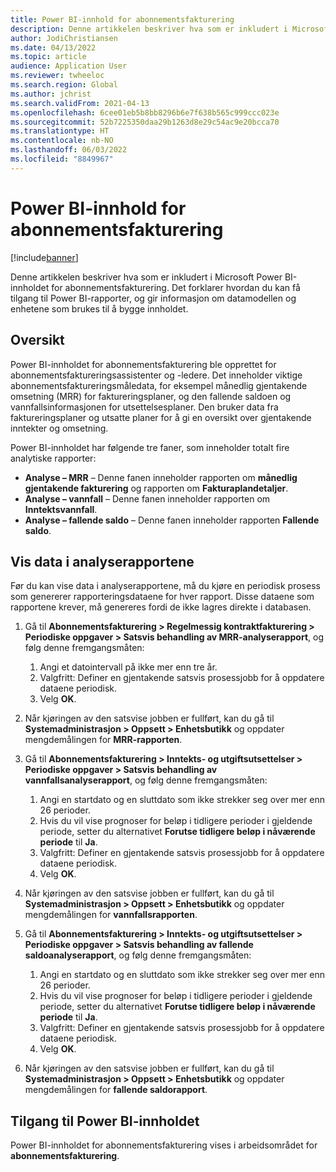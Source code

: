 ```yaml
---
title: Power BI-innhold for abonnementsfakturering
description: Denne artikkelen beskriver hva som er inkludert i Microsoft Power BI-innholdet for abonnementsfakturering.
author: JodiChristiansen
ms.date: 04/13/2022
ms.topic: article
audience: Application User
ms.reviewer: twheeloc
ms.search.region: Global
ms.author: jchrist
ms.search.validFrom: 2021-04-13
ms.openlocfilehash: 6cee01eb5b8bb8296b6e7f638b565c999ccc023e
ms.sourcegitcommit: 52b7225350daa29b1263d8e29c54ac9e20bcca70
ms.translationtype: HT
ms.contentlocale: nb-NO
ms.lasthandoff: 06/03/2022
ms.locfileid: "8849967"
---
```

# <a name="subscription-billing-power-bi-content"></a>Power BI-innhold for abonnementsfakturering

[!include[banner](../includes/banner.md)]

Denne artikkelen beskriver hva som er inkludert i Microsoft Power BI-innholdet for abonnementsfakturering. Det forklarer hvordan du kan få tilgang til Power BI-rapporter, og gir informasjon om datamodellen og enhetene som brukes til å bygge innholdet. 

## <a name="overview"></a>Oversikt

Power BI-innholdet for abonnementsfakturering ble opprettet for abonnementsfaktureringsassistenter og -ledere. Det inneholder viktige abonnementsfaktureringsmåledata, for eksempel månedlig gjentakende omsetning (MRR) for faktureringsplaner, og den fallende saldoen og vannfallsinformasjonen for utsettelsesplaner. Den bruker data fra faktureringsplaner og utsatte planer for å gi en oversikt over gjentakende inntekter og omsetning.

Power BI-innholdet har følgende tre faner, som inneholder totalt fire analytiske rapporter: 

- **Analyse – MRR** – Denne fanen inneholder rapporten om **månedlig gjentakende fakturering** og rapporten om **Fakturaplandetaljer**.
- **Analyse – vannfall** – Denne fanen inneholder rapporten om **Inntektsvannfall**.
- **Analyse – fallende saldo** – Denne fanen inneholder rapporten **Fallende saldo**.

## <a name="view-data-on-the-analytical-reports"></a>Vis data i analyserapportene

Før du kan vise data i analyserapportene, må du kjøre en periodisk prosess som genererer rapporteringsdataene for hver rapport. Disse dataene som rapportene krever, må genereres fordi de ikke lagres direkte i databasen. 

1. Gå til **Abonnementsfakturering \> Regelmessig kontraktfakturering \> Periodiske oppgaver \> Satsvis behandling av MRR-analyserapport**, og følg denne fremgangsmåten:

    1. Angi et datointervall på ikke mer enn tre år.
    2. Valgfritt: Definer en gjentakende satsvis prosessjobb for å oppdatere dataene periodisk.
    3. Velg **OK**.

2. Når kjøringen av den satsvise jobben er fullført, kan du gå til **Systemadministrasjon \> Oppsett \> Enhetsbutikk** og oppdater mengdemålingen for **MRR-rapporten**. 
3. Gå til **Abonnementsfakturering \> Inntekts- og utgiftsutsettelser \> Periodiske oppgaver \> Satsvis behandling av vannfallsanalyserapport**, og følg denne fremgangsmåten:

    1. Angi en startdato og en sluttdato som ikke strekker seg over mer enn 26 perioder. 
    2. Hvis du vil vise prognoser for beløp i tidligere perioder i gjeldende periode, setter du alternativet **Forutse tidligere beløp i nåværende periode** til **Ja**.
    3. Valgfritt: Definer en gjentakende satsvis prosessjobb for å oppdatere dataene periodisk.
    4. Velg **OK**. 

4. Når kjøringen av den satsvise jobben er fullført, kan du gå til **Systemadministrasjon \> Oppsett \> Enhetsbutikk** og oppdater mengdemålingen for **vannfallsrapporten**.
5. Gå til **Abonnementsfakturering \> Inntekts- og utgiftsutsettelser \> Periodiske oppgaver \> Satsvis behandling av fallende saldoanalyserapport**, og følg denne fremgangsmåten:

    1. Angi en startdato og en sluttdato som ikke strekker seg over mer enn 26 perioder. 
    2. Hvis du vil vise prognoser for beløp i tidligere perioder i gjeldende periode, setter du alternativet **Forutse tidligere beløp i nåværende periode** til **Ja**.
    3. Valgfritt: Definer en gjentakende satsvis prosessjobb for å oppdatere dataene periodisk.
    4. Velg **OK**.

6. Når kjøringen av den satsvise jobben er fullført, kan du gå til **Systemadministrasjon \> Oppsett \> Enhetsbutikk** og oppdater mengdemålingen for **fallende saldorapport**.

## <a name="accessing-the-power-bi-content"></a>Tilgang til Power BI-innholdet

Power BI-innholdet for abonnementsfakturering vises i arbeidsområdet for **abonnementsfakturering**.
